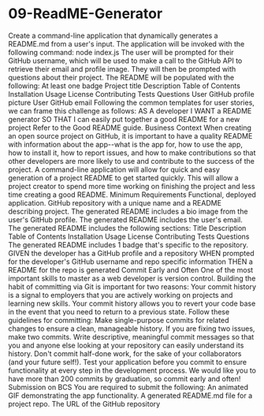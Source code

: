 # 09-ReadME-Generator
Create a command-line application that dynamically generates a README.md from a user's input. The application will be invoked with the following command: node index.js The user will be prompted for their GitHub username, which will be used to make a call to the GitHub API to retrieve their email and profile image. They will then be prompted with questions about their project. The README will be populated with the following:  At least one badge Project title Description Table of Contents Installation Usage License Contributing Tests Questions  User GitHub profile picture User GitHub email    Following the common templates for user stories, we can frame this challenge as follows: AS A developer  I WANT a README generator  SO THAT I can easily put together a good README for a new project Refer to the Good README guide.  Business Context When creating an open source project on GitHub, it is important to have a quality README with information about the app--what is the app for, how to use the app, how to install it, how to report issues, and how to make contributions so that other developers are more likely to use and contribute to the success of the project. A command-line application will allow for quick and easy generation of a project README to get started quickly. This will allow a project creator to spend more time working on finishing the project and less time creating a good README.  Minimum Requirements   Functional, deployed application.   GitHub repository with a unique name and a README describing project.   The generated README includes a bio image from the user's GitHub profile.   The generated README includes the user's email.   The generated README includes the following sections:  Title Description Table of Contents Installation Usage License Contributing Tests Questions    The generated README includes 1 badge that's specific to the repository.   GIVEN the developer has a GitHub profile and a repository  WHEN prompted for the developer's GitHub username and repo specific information  THEN a README for the repo is generated   Commit Early and Often One of the most important skills to master as a web developer is version control. Building the habit of committing via Git is important for two reasons:   Your commit history is a signal to employers that you are actively working on projects and learning new skills.   Your commit history allows you to revert your code base in the event that you need to return to a previous state.   Follow these guidelines for committing:   Make single-purpose commits for related changes to ensure a clean, manageable history. If you are fixing two issues, make two commits.   Write descriptive, meaningful commit messages so that you and anyone else looking at your repository can easily understand its history.   Don't commit half-done work, for the sake of your collaborators (and your future self!).   Test your application before you commit to ensure functionality at every step in the development process.   We would like you to have more than 200 commits by graduation, so commit early and often!  Submission on BCS You are required to submit the following:   An animated GIF demonstrating the app functionality.  A generated README.md file for a project repo.   The URL of the GitHub repository
